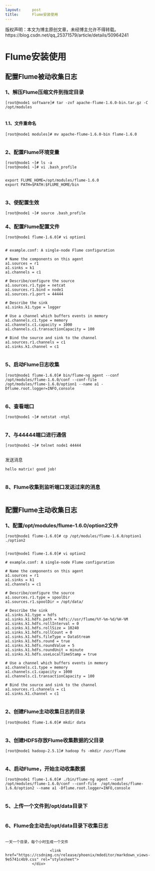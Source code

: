 ```yaml
---
layout:     post
title:      Flume安装使用
---
```

<div id="article_content" class="article_content clearfix csdn-tracking-statistics" data-pid="blog" data-mod="popu_307" data-dsm="post">
								<div class="article-copyright">
					版权声明：本文为博主原创文章，未经博主允许不得转载。					https://blog.csdn.net/qq_25371579/article/details/50964241				</div>
								            <div id="content_views" class="markdown_views prism-atom-one-dark">
							<!-- flowchart 箭头图标 勿删 -->
							<svg xmlns="http://www.w3.org/2000/svg" style="display: none;"><path stroke-linecap="round" d="M5,0 0,2.5 5,5z" id="raphael-marker-block" style="-webkit-tap-highlight-color: rgba(0, 0, 0, 0);"></path></svg>
							<h1 id="flume安装使用">Flume安装使用</h1>



<h2 id="配置flume被动收集日志">配置Flume被动收集日志</h2>



<h3 id="1解压flume压缩文件到指定目录">1、解压Flume压缩文件到指定目录</h3>

<pre><code>[root@node1 software]# tar -zxf apache-flume-1.6.0-bin.tar.gz -C /opt/modules
</code></pre>

<p><img src="http://7xqkk1.com1.z0.glb.clouddn.com/16-3-23/76613835.jpg" alt="" title=""></p>



<h4 id="11文件重命名">1.1、文件重命名</h4>

<pre><code>[root@node1 modules]# mv apache-flume-1.6.0-bin flume-1.6.0
</code></pre>

<p><img src="http://7xqkk1.com1.z0.glb.clouddn.com/16-3-23/76613835.jpg" alt="" title=""></p>



<h3 id="2配置flume环境变量">2、配置Flume环境变量</h3>

<pre><code>[root@node1 ~]# ls -a
[root@node1 ~]# vi .bash_profile
</code></pre>

<p><img src="http://7xqkk1.com1.z0.glb.clouddn.com/16-3-23/48352591.jpg" alt="" title=""></p>

<pre><code>export FLUME_HOME=/opt/modules/flume-1.6.0
export PATH=$PATH:$FLUME_HOME/bin
</code></pre>

<p><img src="http://7xqkk1.com1.z0.glb.clouddn.com/16-3-23/39805621.jpg" alt="" title=""></p>



<h3 id="3使配置生效">3、使配置生效</h3>

<pre><code>[root@node1 ~]# source .bash_profile
</code></pre>



<h3 id="4配置flume配置文件">4、配置Flume配置文件</h3>

<pre><code>[root@node1 flume-1.6.0]# vi option1
</code></pre>

<p><img src="http://7xqkk1.com1.z0.glb.clouddn.com/16-3-23/18645300.jpg" alt="" title=""></p>

<pre><code># example.conf: A single-node Flume configuration

# Name the components on this agent
a1.sources = r1
a1.sinks = k1
a1.channels = c1

# Describe/configure the source
a1.sources.r1.type = netcat
a1.sources.r1.bind = node1
a1.sources.r1.port = 44444

# Describe the sink
a1.sinks.k1.type = logger

# Use a channel which buffers events in memory
a1.channels.c1.type = memory
a1.channels.c1.capacity = 1000
a1.channels.c1.transactionCapacity = 100

# Bind the source and sink to the channel
a1.sources.r1.channels = c1
a1.sinks.k1.channel = c1
</code></pre>

<p><img src="http://7xqkk1.com1.z0.glb.clouddn.com/16-3-23/61507096.jpg" alt="" title=""></p>



<h3 id="5启动flume日志收集">5、启动Flume日志收集</h3>

<pre><code>[root@node1 flume-1.6.0]# bin/flume-ng agent --conf /opt/modules/flume-1.6.0/conf --conf-file  
/opt/modules/flume-1.6.0/option1 --name a1 -Dflume.root.logger=INFO,console
</code></pre>

<p><img src="http://7xqkk1.com1.z0.glb.clouddn.com/16-3-23/61507096.jpg" alt="" title=""></p>



<h3 id="6查看端口">6、查看端口</h3>

<pre><code>[root@node1 ~]# netstat -ntpl
</code></pre>

<p><img src="http://7xqkk1.com1.z0.glb.clouddn.com/16-3-23/74898934.jpg" alt="" title=""></p>



<h3 id="7与44444端口进行通信">7、与44444端口进行通信</h3>

<pre><code>[root@node1 ~]# telnet node1 44444
</code></pre>

<p><img src="http://7xqkk1.com1.z0.glb.clouddn.com/16-3-23/18411760.jpg" alt="" title=""></p>

<p>发送消息</p>

<pre><code>hello matrix! good job!
</code></pre>

<p><img src="http://7xqkk1.com1.z0.glb.clouddn.com/16-3-23/57249717.jpg" alt="" title=""></p>



<h3 id="8flume收集到监听端口发送过来的消息">8、Flume收集到监听端口发送过来的消息</h3>

<p><img src="http://7xqkk1.com1.z0.glb.clouddn.com/16-3-23/19760642.jpg" alt="" title=""></p>



<h2 id="配置flume主动收集日志">配置Flume主动收集日志</h2>



<h3 id="1配置optmodulesflume-160option2文件">1、配置/opt/modules/flume-1.6.0/option2文件</h3>

<pre><code>[root@node1 flume-1.6.0]# cp /opt/modules/flume-1.6.0/option1 ./option2
</code></pre>

<p><img src="http://7xqkk1.com1.z0.glb.clouddn.com/16-3-23/83117975.jpg" alt="" title=""></p>

<pre><code>[root@node1 flume-1.6.0]# vi option2

# example.conf: A single-node Flume configuration

# Name the components on this agent
a1.sources = r1
a1.sinks = k1
a1.channels = c1

# Describe/configure the source
a1.sources.r1.type = spoolDir
a1.sources.r1.spoolDir = /opt/data/

# Describe the sink
a1.sinks.k1.type = hdfs
a1.sinks.k1.hdfs.path = hdfs://usr/flume/%Y-%m-%d/%H-%M
a1.sinks.k1.hdfs.rollInterval = 0
a1.sinks.k1.hdfs.rollSize = 10240
a1.sinks.k1.hdfs.rollCount = 0
a1.sinks.k1.hdfs.fileType = DataStream
a1.sinks.k1.hdfs.round = true
a1.sinks.k1.hdfs.roundValue = 5
a1.sinks.k1.hdfs.roundUnit = minute
a1.sinks.k1.hdfs.useLocalTimeStamp = true

# Use a channel which buffers events in memory
a1.channels.c1.type = memory
a1.channels.c1.capacity = 1000
a1.channels.c1.transactionCapacity = 100

# Bind the source and sink to the channel
a1.sources.r1.channels = c1
a1.sinks.k1.channel = c1
</code></pre>

<p><img src="http://7xqkk1.com1.z0.glb.clouddn.com/16-3-23/42894044.jpg" alt="" title=""></p>



<h3 id="2创建flume主动收集日志的目录">2、创建Flume主动收集日志的目录</h3>

<pre><code>[root@node1 flume-1.6.0]# mkdir data
</code></pre>

<p><img src="http://7xqkk1.com1.z0.glb.clouddn.com/16-3-23/36112741.jpg" alt="" title=""></p>



<h3 id="3创建hdfs存放flume收集数据的父目录">3、创建HDFS存放Flume收集数据的父目录</h3>

<pre><code>[root@node1 hadoop-2.5.1]# hadoop fs -mkdir /usr/flume
</code></pre>

<p><img src="http://7xqkk1.com1.z0.glb.clouddn.com/16-3-23/98393804.jpg" alt="" title=""></p>



<h3 id="4启动flume开始主动收集数据">4、启动Flume，开始主动收集数据</h3>

<pre><code>[root@node1 flume-1.6.0]# ./bin/flume-ng agent --conf /opt/modules/flume-1.6.0/conf --conf-file  /opt/modules/flume-1.6.0/option2 --name a1 -Dflume.root.logger=INFO,console
</code></pre>

<p><img src="http://7xqkk1.com1.z0.glb.clouddn.com/16-3-23/27382025.jpg" alt="" title=""></p>



<h3 id="5上传一个文件到optdata目录下">5、上传一个文件到/opt/data目录下</h3>

<p><img src="http://7xqkk1.com1.z0.glb.clouddn.com/16-3-23/34413498.jpg" alt="" title=""></p>



<h3 id="6flume会主动去optdata目录下收集日志">6、Flume会主动去/opt/data目录下收集日志</h3>

<p><img src="http://7xqkk1.com1.z0.glb.clouddn.com/16-3-23/32613282.jpg" alt="" title=""></p>

<pre><code>一天一个目录，每个小时生成一个文件
</code></pre>            </div>
						<link href="https://csdnimg.cn/release/phoenix/mdeditor/markdown_views-9e5741c4b9.css" rel="stylesheet">
                </div>